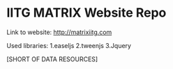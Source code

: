 IITG MATRIX Website Repo
===========================

Link to website: http://matrixiitg.com

Used libraries:
	1.easeljs
	2.tweenjs
	3.Jquery

[SHORT OF DATA RESOURCES]
